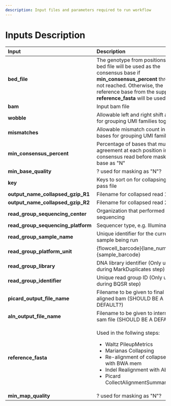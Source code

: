 ```yaml
---
description: Input files and parameters required to run workflow
---
```


# Inputs Description

<table>
  <thead>
    <tr>
      <th style="text-align:left">Input</th>
      <th style="text-align:left">Description</th>
    </tr>
  </thead>
  <tbody>
    <tr>
      <td style="text-align:left"><b>bed_file</b>
      </td>
      <td style="text-align:left">The genotype from positions in this bed file will be used as the consensus
        base if <b>min_consensus_percent</b> threshold is not reached. Otherwise,
        the reference base from the supplied <b>reference_fasta</b> will be used</td>
    </tr>
    <tr>
      <td style="text-align:left"><b>bam</b>
      </td>
      <td style="text-align:left">Input bam file</td>
    </tr>
    <tr>
      <td style="text-align:left"><b>wobble</b>
      </td>
      <td style="text-align:left">Allowable left and right shift amount for grouping UMI families together</td>
    </tr>
    <tr>
      <td style="text-align:left"><b>mismatches</b>
      </td>
      <td style="text-align:left">Allowable mismatch count in UMI bases for grouping UMI families</td>
    </tr>
    <tr>
      <td style="text-align:left"><b>min_consensus_percent</b>
      </td>
      <td style="text-align:left">Percentage of bases that must be in agreement at each position in the
        consensus read before masking that base as &quot;N&quot;</td>
    </tr>
    <tr>
      <td style="text-align:left"><b>min_base_quality</b>
      </td>
      <td style="text-align:left">? used for masking as &quot;N&quot;?</td>
    </tr>
    <tr>
      <td style="text-align:left"><b>key</b>
      </td>
      <td style="text-align:left">Keys to sort on for collapsing first-pass file</td>
    </tr>
    <tr>
      <td style="text-align:left"><b>output_name_collapsed_gzip_R1</b>
      </td>
      <td style="text-align:left">Filename for collapsed read 1 fastq</td>
    </tr>
    <tr>
      <td style="text-align:left"><b>output_name_collapsed_gzip_R2</b>
      </td>
      <td style="text-align:left">Filename for collapsed read 2 fastq</td>
    </tr>
    <tr>
      <td style="text-align:left"><b>read_group_sequencing_center</b>
      </td>
      <td style="text-align:left">Organization that performed sequencing</td>
    </tr>
    <tr>
      <td style="text-align:left"><b>read_group_sequencing_platform</b>
      </td>
      <td style="text-align:left">Sequencer type, e.g. Illumina HiSeq</td>
    </tr>
    <tr>
      <td style="text-align:left"><b>read_group_sample_name</b>
      </td>
      <td style="text-align:left">Unique identifier for the current sample being run</td>
    </tr>
    <tr>
      <td style="text-align:left"><b>read_group_platform_unit</b>
      </td>
      <td style="text-align:left">{flowcell_barcode}{lane_number}.{sample_barcode}</td>
    </tr>
    <tr>
      <td style="text-align:left"><b>read_group_library</b>
      </td>
      <td style="text-align:left">DNA library identifier (Only used during MarkDuplicates step)</td>
    </tr>
    <tr>
      <td style="text-align:left"><b>read_group_identifier</b>
      </td>
      <td style="text-align:left">Unique read group ID (Only used during BQSR step)</td>
    </tr>
    <tr>
      <td style="text-align:left"><b>picard_output_file_name</b>
      </td>
      <td style="text-align:left">Filename to be given to final re-aligned bam (SHOULD BE A DEFAULT?)</td>
    </tr>
    <tr>
      <td style="text-align:left"><b>aln_output_file_name</b>
      </td>
      <td style="text-align:left">Filename to be given to intermediate sam file (SHOULD BE A DEFAULT?)</td>
    </tr>
    <tr>
      <td style="text-align:left"><b>reference_fasta</b>
      </td>
      <td style="text-align:left">
        <p>Used in the follwing steps:</p>
        <ul>
          <li>Waltz PileupMetrics</li>
          <li>Marianas Collapsing</li>
          <li>Re-alignment of collapsed fastqs with BWA mem</li>
          <li>Indel Realignment with Abra</li>
          <li>Picard CollectAlignmentSummaryMetrics</li>
        </ul>
      </td>
    </tr>
    <tr>
      <td style="text-align:left"><b>min_map_quality</b>
      </td>
      <td style="text-align:left">? used for masking as &quot;N&quot;?</td>
    </tr>
  </tbody>
</table>



